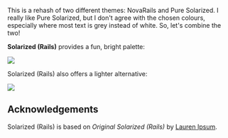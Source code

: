 <!--
👋 Hello! As Nova users browse the extensions library, a good README can help them understand what your extension does, how it works, and what setup or configuration it may require.

Not every extension will need every item described below. Use your best judgement when deciding which parts to keep to provide the best experience for your new users.

💡 Quick Tip! As you edit this README template, you can preview your changes by selecting **Extensions → Activate Project as Extension**, opening the Extension Library, and selecting "Solarized (Rails)" in the sidebar.

Let's get started!
-->

<!--
🎈 To give users an idea of what your theme looks like, it's a great idea to show big, beautiful screenshots of your theme in action:
-->

This is a rehash of two different themes: NovaRails and Pure Solarized. I really like Pure Solarized, but I don't agree with the chosen colours, especially where most text is grey instead of white. So, let's combine the two!

**Solarized (Rails)** provides a fun, bright palette:

![](https://nova.app/images/en/dark/editor.png)

<!--
🎈 If your extension provides multiple variations, don't forget to show those too!
-->

Solarized (Rails) also offers a lighter alternative:

![](https://nova.app/images/en/light/editor.png)

## Acknowledgements

<!--
🎈 If your theme is based on existing work by someone else, consider crediting the original author
-->

Solarized (Rails) is based on _Original Solarized (Rails)_ by [Lauren Ipsum](https://en.wikipedia.org/wiki/Lorem_ipsum).
